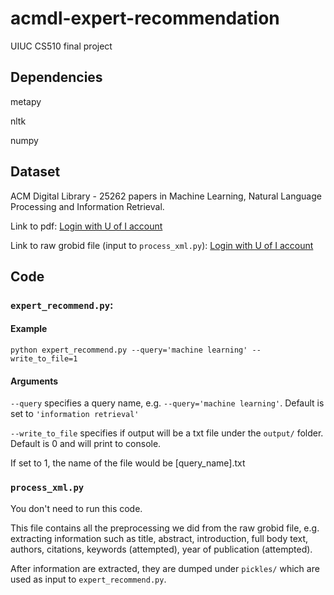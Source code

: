 # acmdl-expert-recommendation
UIUC CS510 final project

## Dependencies
metapy

nltk

numpy

## Dataset
ACM Digital Library - 25262 papers in Machine Learning, Natural Language Processing and Information Retrieval. 

Link to pdf: [Login with U of I account](https://drive.google.com/file/d/1tPzuOdgj4DK13rWS4d_GJ7tG-0UUwV2B/view?usp=sharing)

Link to raw grobid file (input to `process_xml.py`): [Login with U of I account](https://drive.google.com/file/d/1Z3hLffwzAhKlSln4Y3fqWNZAjv-SnABz/view?usp=sharing)

## Code

### `expert_recommend.py`:
#### Example
`python expert_recommend.py --query='machine learning' --write_to_file=1`

#### Arguments
`--query` specifies a query name, e.g. `--query='machine learning'`. Default is set to `'information retrieval'`

`--write_to_file` specifies if output will be a txt file under the `output/` folder. Default is 0 and will print to console.

If set to 1, the name of the file would be \[query_name\].txt

### `process_xml.py`
You don't need to run this code.

This file contains all the preprocessing we did from the raw grobid file, e.g. extracting information such as title, abstract, introduction, full body text, authors, citations, keywords (attempted), year of publication (attempted).

After information are extracted, they are dumped under `pickles/` which are used as input to `expert_recommend.py`.
